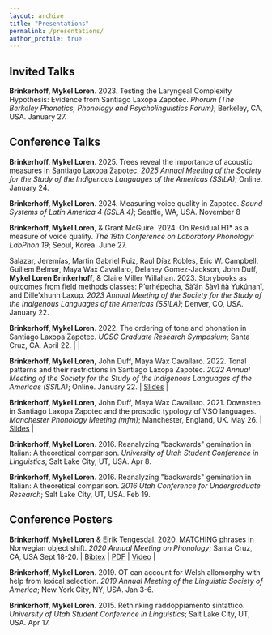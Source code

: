 ```yaml
---
layout: archive
title: "Presentations"
permalink: /presentations/
author_profile: true
---
```


<!-- {% if site.talkmap_link == true %}

<p style="text-decoration:underline;"><a href="/talkmap.html">See a map of all the places I've given a talk!</a></p>

{% endif %}

{% for post in site.talks reversed %}
  {% include archive-single-talk.html %}
{% endfor %} -->

## Invited Talks

**Brinkerhoff, Mykel Loren**. 2023. Testing the Laryngeal Complexity Hypothesis: Evidence from Santiago Laxopa Zapotec. _Phorum (The Berkeley Phonetics, Phonology and Psycholinguistics Forum)_; Berkeley, CA, USA. January 27.

## Conference Talks

**Brinkerhoff, Mykel Loren**. 2025. Trees reveal the importance of acoustic measures in Santiago Laxopa Zapotec. _2025 Annual Meeting of the Society for the Study of the Indigenous Languages of the Americas (SSILA)_; Online. January 24.

**Brinkerhoff, Mykel Loren**. 2024. Measuring voice quality in Zapotec. _Sound Systems of Latin America 4 (SSLA 4)_; Seattle, WA, USA. November 8

**Brinkerhoff, Mykel Loren**, & Grant McGuire. 2024. On Residual H1* as a measure of voice quality. _The 19th Conference on Laboratory Phonology: LabPhon 19_; Seoul, Korea. June 27.

Salazar, Jeremías, Martin Gabriel Ruiz, Raul Díaz Robles, Eric W. Campbell, Guillem Belmar, Maya Wax Cavallaro, Delaney Gomez-Jackson, John Duff, **Mykel Loren Brinkerhoff**, & Claire Miller Willahan. 2023. Storybooks as outcomes from field methods classes: P’urhépecha, Sà’án Sàvǐ ñà Yukúnanǐ, and Dille’xhunh Laxup. _2023 Annual Meeting of the Society for the Study of the Indigenous Languages of the Americas (SSILA)_; Denver, CO, USA. January 22.

**Brinkerhoff, Mykel Loren**. 2022. The ordering of tone and phonation in Santiago Laxopa Zapotec. _UCSC Graduate Research Symposium_; Santa Cruz, CA. April 22. \|  \|

**Brinkerhoff, Mykel Loren**, John Duff, Maya Wax Cavallaro. 2022. Tonal patterns and their restrictions in Santiago Laxopa Zapotec. _2022 Annual Meeting of the Society for the Study of the Indigenous Languages of the Americas (SSILA)_; Online. January 22. \| [Slides](/files/brinekrhoffTonalPatternsSantiagoLaxopaZapotec.pdf) \|

**Brinkerhoff, Mykel Loren**, John Duff, Maya Wax Cavallaro. 2021. Downstep in Santiago Laxopa Zapotec and the prosodic typology of VSO languages. _Manchester Phonology Meeting (mfm)_; Manchester, England, UK. May 26. \| [Slides](/files/brinkerhoffDownstepSantiagoLaxopaMFM2021.pdf) \|

**Brinkerhoff, Mykel Loren**. 2016. Reanalyzing "backwards" gemination in Italian: A theoretical comparison. _University of Utah Student Conference in Linguistics_; Salt Lake City, UT, USA. Apr 8.

**Brinkerhoff, Mykel Loren**. 2016. Reanalyzing "backwards" gemination in Italian: A theoretical comparison. _2016 Utah Conference for Undergraduate Research_; Salt Lake City, UT, USA. Feb 19.
## Conference Posters

**Brinkerhoff, Mykel Loren** & Eirik Tengesdal. 2020. MATCHING phrases in Norwegian object shift. _2020 Annual Meeting on Phonology_; Santa Cruz, CA, USA Sept 18-20. \| [Bibtex](https://www.mlbrinkerhoff.me/bibliographies/brinkerhoffMATCHINGPhrasesNorwegian2020.bib) \| [PDF](https://www.mlbrinkerhoff.me/files/BrinkerhoffTengesdal_AMP2020_Poster.pdf) \| [Video](https://www.mlbrinkerhoff.me/video/BrinkerhoffTengesdalAMP2020.mp4) \|

**Brinkerhoff, Mykel Loren**. 2019. OT can account for Welsh allomorphy with help from lexical selection. _2019 Annual Meeting of the Linguistic Society of America_; New York City, NY, USA. Jan 3-6.

**Brinkerhoff, Mykel Loren**. 2015. Rethinking raddoppiamento sintattico. _University of Utah Student Conference in Linguistics_; Salt Lake City, UT, USA. Apr 17.